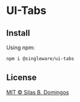 # UI-Tabs

## Install

Using npm:

```sh
npm i @singleware/ui-tabs
```

## License

[MIT &copy; Silas B. Domingos](https://balmante.eti.br)
